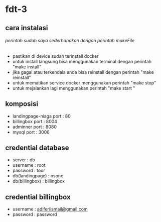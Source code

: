 # fdt-3

## cara instalasi ##
###### perintah sudah saya sederhanakan dengan perintah makeFile
- pastikan di device sudah terinstall docker 
- untuk install langsung bisa menggunakan terminal dengan perintah "make install"
- jika gagal atau terkendala anda bisa reinstall dengan perintah  "make reinstall"
- untuk mematikan service docker menggunakan perintah "make stop"
- untuk mejalankan lagi menggunakan perintah "make start " 


## komposisi ##
- landingpage-niaga port : 80
- billingbox        port : 8004
- adminner          port : 8080
- mysql             port : 3006


## credential database ##
- server   : db
- username : root
- password : toor
- db(landingpage) : nsone
- db(billingbox)  : billingbox

## credential billingbox ##
- username    : adiferiismail@gmail.com
- password    : password

